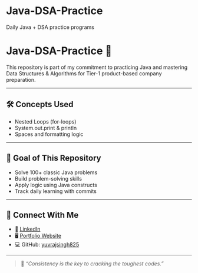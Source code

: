 # Java-DSA-Practice
Daily Java + DSA practice programs
# Java-DSA-Practice 🚀

This repository is part of my commitment to practicing Java and mastering Data Structures & Algorithms for Tier-1 product-based company preparation.

---



## 🛠️ Concepts Used

- Nested Loops (for-loops)
- System.out.print & println
- Spaces and formatting logic

---

## 🧠 Goal of This Repository

- Solve 100+ classic Java problems
- Build problem-solving skills
- Apply logic using Java constructs
- Track daily learning with commits

---

## 🔗 Connect With Me

- 🔗 [LinkedIn](https://www.linkedin.com/in/yuvraj-singh-tomar-)
- 🖥️ [Portfolio Website](#)
- 💻 GitHub: [yuvrajsingh825](https://github.com/yuvrajsingh825)

---

> 🏁 *“Consistency is the key to cracking the toughest codes.”*
